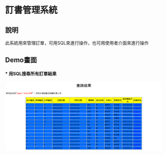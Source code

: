 # 訂書管理系統
## 說明
此系統用來管理訂單，可用SQL來進行操作，也可用使用者介面來進行操作  

## Demo畫面
#### * 用SQL搜尋所有訂單結果
![SQL result image](./img/SQL_result.png)
